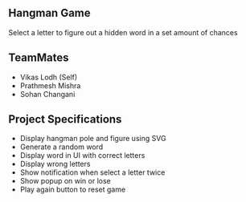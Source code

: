 ## Hangman Game

Select a letter to figure out a hidden word in a set amount of chances
## TeamMates
- Vikas Lodh (Self)
- Prathmesh Mishra
- Sohan Changani
## Project Specifications

- Display hangman pole and figure using SVG
- Generate a random word
- Display word in UI with correct letters
- Display wrong letters
- Show notification when select a letter twice
- Show popup on win or lose
- Play again button to reset game
